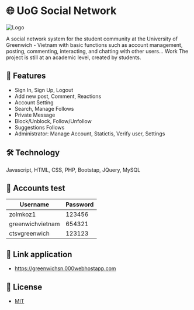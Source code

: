 
# 🌐 UoG Social Network
![Logo](https://greenwichsn.000webhostapp.com/assets/images/university-of-greenwich-high-resolution-logo-color-on-transparent-background.png)

A social network system for the student community at the University of Greenwich - Vietnam with basic functions such as account management, posting, commenting, interacting, and chatting with other users... Work The project is still at an academic level, created by students.



## 🚀 Features

- Sign In, Sign Up, Logout
- Add new post, Comment, Reactions
- Account Setting
- Search, Manage Follows
- Private Message
- Block/Unblock, Follow/Unfollow
- Suggestions Follows
- Administrator: Manage Account, Statictis, Verify user, Settings



## 🛠 Technology
Javascript, HTML, CSS, PHP, Bootstap, JQuery, MySQL

## 👤 Accounts test

| Username         |   Password   |
| -----------------|--------------|
| zolmkoz1         |     123456   |
| greenwichvietnam |     654321   |
| ctsvgreenwich    |     123123   |




## 🔗 Link application
- https://greenwichsn.000webhostapp.com

## 📑 License

- [MIT](https://raw.githubusercontent.com/zolmkoz/Greenwich/main/LICENSE)

